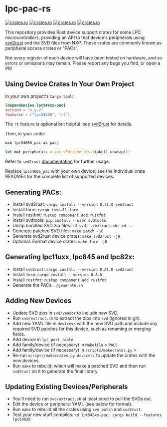 # lpc-pac-rs

[![crates.io](https://img.shields.io/crates/v/lpc11uxx.svg?label=lpc11uxx)](https://crates.io/crates/lpc11uxx)
[![crates.io](https://img.shields.io/crates/v/lpc546xx-pac.svg?label=lpc546xx-pac)](https://crates.io/crates/lpc546xx-pac)
[![crates.io](https://img.shields.io/crates/v/lpc82x-pac.svg?label=lpc82x-pac)](https://crates.io/crates/lpc82x-pac)
[![crates.io](https://img.shields.io/crates/v/lpc845-pac.svg?label=lpc845-pac)](https://crates.io/crates/lpc845-pac)

This repository provides Rust device support crates for some LPC microcontrollers, providing an API to that device's peripherals using [svd2rust] and the SVD files from NXP. These crates are commonly known as peripheral access crates or "PACs".

[svd2rust]: https://github.com/rust-embedded/svd2rust

Not every register of each device will have been tested on hardware, and so errors or omissions may remain. Please report any bugs you find, or open a PR!

## Using Device Crates In Your Own Project

In your own project's `Cargo.toml`:

```toml
[dependencies.lpc546xx-pac]
version = "x.y.z"
features = ["lpc54608", "rt"] 
```

The `rt` feature is optional but helpful. see [svd2rust](https://docs.rs/svd2rust/latest/svd2rust/#the-rt-feature) for details.

Then, in your code:

```rust
use lpc54606_pac as pac;

let mut peripherals = pac::Peripherals::take().unwrap();
```

Refer to `svd2rust` [documentation](https://docs.rs/svd2rust) for further usage.

Replace `lpc54606_pac` with your own device; see the individual crate READMEs for the complete list of supported devices.

## Generating PACs:


* Install svd2rust: `cargo install --version 0.21.0 svd2rust`
* Install form: `cargo install form`
* Install rustfmt: `rustup component add rustfmt`
* Install svdtools: `pip install --user svdtools`
* Unzip bundled SVD zip files: `cd svd; ./extract.sh; cd ..`
* Generate patched SVD files: `make patch -j8`
* Generate svd2rust device crates: `make svd2rust -j8`
* Optional: Format device crates: `make form -j8`



## Generating lpc11uxx, lpc845 and lpc82x:

* Install `svd2rust`: `cargo install --version 0.21.0 svd2rust`
* Install `form`: `cargo install --version 0.8.0`
* Install `rustfmt`: `rustup component add rustfmt`
* Generate the PACs: `./generate.sh`



## Adding New Devices

* Update SVD zips in `svd/vendor` to include new SVD.
* Run `svd/extract.sh` to extract the zips into `svd` (ignored in git).
* Add new YAML file in `devices/` with the new SVD path and include any
  required SVD patches for this device, such as renaming or merging fields.
* Add device in `lpc_part_table`
* Add family/device (if necessary) in `Makefile` > `PACS`
* Add family/device (if necessary) in `scripts/makecrates.py` > 
* Re-run `scripts/makecrates.py devices/` to update the crates with the new devices.
* Run `make` to rebuild, which will make a patched SVD and then run `svd2rust`
  on it to generate the final library.

## Updating Existing Devices/Peripherals

* You'll need to run `svd/extract.sh` at least once to pull the SVDs out.
* Edit the device or peripheral YAML (see below for format).
* Run `make` to rebuild all the crates using `svd patch` and `svd2rust`.
* Test your new stuff compiles: `cd lpc546xx-pac; cargo build --features lpc54628`
